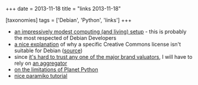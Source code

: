 +++
date = 2013-11-18
title = "links 2013-11-18"

[taxonomies]
tags = ['Debian', 'Python', 'links']
+++

-   [an impressively modest computing (and living) setup] - this is
    probably the most respected of Debian Developers
-   [a nice explanation] of why a specific Creative Commons license
    isn\'t suitable for Debian ([source])
-   since [it\'s hard to trust any one of the major brand valuators], I
    will have to rely on [an aggregator]
-   [on the limitations of Planet Python]
-   [nice paramiko tutorial]

  [an impressively modest computing (and living) setup]: http://joey.hess.usesthis.com
  [a nice explanation]: http://bugs.debian.org/cgi-bin/bugreport.cgi?msg=66;att=0;bug=718323
  [source]: http://bugs.debian.org/718323
  [it\'s hard to trust any one of the major brand valuators]: http://www.etla.fi/en/columns/worth-brand
  [an aggregator]: http://www.rankingthebrands.com
  [on the limitations of Planet Python]: http://rhodesmill.org/brandon/2012/reading-planet-python
  [nice paramiko tutorial]: http://jessenoller.com/blog/2009/02/05/ssh-programming-with-paramiko-completely-different
